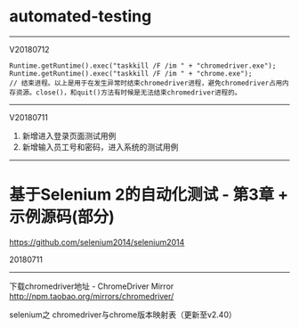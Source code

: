 # automated-testing




----------
V20180712
```
Runtime.getRuntime().exec("taskkill /F /im " + "chromedriver.exe");
Runtime.getRuntime().exec("taskkill /F /im " + "chrome.exe");
// 结束进程。以上是用于在发生异常时结束chromedriver进程，避免chromedriver占用内存资源。close()，和quit()方法有时候是无法结束chromedriver进程的。
```


----------
V20180711



1. 新增进入登录页面测试用例
2. 新增输入员工号和密码，进入系统的测试用例



----------

# 基于Selenium 2的自动化测试 - 第3章 + 示例源码(部分) #

https://github.com/selenium2014/selenium2014

20180711




----------


下载chromedriver地址 - ChromeDriver Mirror
http://npm.taobao.org/mirrors/chromedriver/


selenium之 chromedriver与chrome版本映射表（更新至v2.40）
